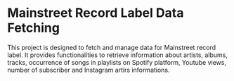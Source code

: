 # Mainstreet Record Label Data Fetching 

This project is designed to fetch and manage data for Mainstreet record label. It provides functionalities to retrieve information about artists, albums, tracks, occurrence of songs in playlists on Spotify platform, Youtube views, number of subscriber and Instagram artirs informations. 

